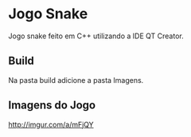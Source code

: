 # Jogo Snake
Jogo snake feito em C++ utilizando a IDE QT Creator.

## Build
Na pasta build adicione a pasta Imagens.

## Imagens do Jogo
http://imgur.com/a/mFjQY
